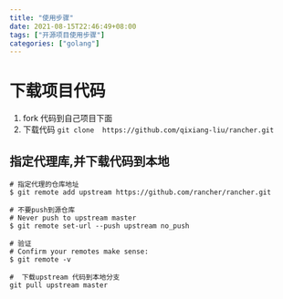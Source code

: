 ```yaml
---
title: "使用步骤"
date: 2021-08-15T22:46:49+08:00
tags: ["开源项目使用步骤"]
categories: ["golang"]
---
```

<!--more-->
# 下载项目代码

1. fork 代码到自己项目下面
2. 下载代码 `git clone  https://github.com/qixiang-liu/rancher.git`

## 指定代理库,并下载代码到本地

```
# 指定代理的仓库地址
$ git remote add upstream https://github.com/rancher/rancher.git

# 不要push到源仓库
# Never push to upstream master
$ git remote set-url --push upstream no_push

# 验证
# Confirm your remotes make sense:
$ git remote -v

#  下载upstream 代码到本地分支
git pull upstream master
```


